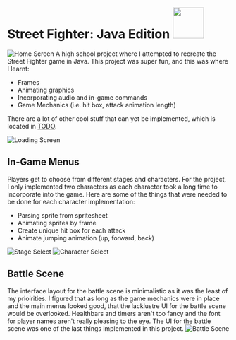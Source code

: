 # Street Fighter: Java Edition <img src=https://github.com/theRoughCode/StreetFighterJava/blob/master/src/sflogo.png width="70">
![Home Screen](https://github.com/theRoughCode/StreetFighterJava/blob/master/screenshots/main_screen.PNG "Home Screen")
A high school project where I attempted to recreate the Street Fighter game in Java.  This project was super fun, and this was where I learnt:
- Frames
- Animating graphics
- Incorporating audio and in-game commands
- Game Mechanics (i.e. hit box, attack animation length)

There are a lot of other cool stuff that can yet be implemented, which is located in [TODO](https://github.com/theRoughCode/StreetFighterJava/blob/master/TODO).

![](https://github.com/theRoughCode/StreetFighterJava/blob/master/screenshots/loading_screen.PNG "Loading Screen")

## In-Game Menus
Players get to choose from different stages and characters.  For the project, I only implemented two characters as each character took a long time to incorporate into the game.  Here are some of the things that were needed to be done for each character implementation:
- Parsing sprite from spritesheet
- Animating sprites by frame
- Create unique hit box for each attack
- Animate jumping animation (up, forward, back)

![](https://github.com/theRoughCode/StreetFighterJava/blob/master/screenshots/stage_select.PNG "Stage Select") ![](https://github.com/theRoughCode/StreetFighterJava/blob/master/screenshots/champ_select.PNG "Character Select")

## Battle Scene
The interface layout for the battle scene is minimalistic as it was the least of my prioirities.  I figured that as long as the game mechanics were in place and the main menus looked good, that the lacklustre UI for the battle scene would be overlooked.  Healthbars and timers aren't too fancy and the font for player names aren't really pleasing to the eye.  The UI for the battle scene was one of the last things implemented in this project.
![](https://github.com/theRoughCode/StreetFighterJava/blob/master/screenshots/battle_scene.png "Battle Scene")
